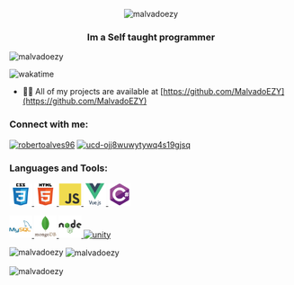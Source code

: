 <p align="center"> <img src="https://lh3.googleusercontent.com/pw/AM-JKLV6bDMHko6GgJiRSEt1Wt6LHO2oJBFJyixkoVFt7lcA4_Fo_9uxlinZfcY7xYk0Q2O1U5n4BZ4CG7p6-3H2uTt_cq_Atu8dk40GjjQ_oXwvLcjO43XH_iHRKlvkuSGyKXmh1CPv6A-5qssZuNO033gG=w850-h220-no?authuser=1" alt="malvadoezy" /> </p>

<h3 align="center">Im a Self taught programmer</h3>

<p align="left"> <img src="https://komarev.com/ghpvc/?username=malvadoezy&label=Profile%20views&color=0e75b6&style=flat" alt="malvadoezy" /> </p>
<img src="https://wakatime.com/badge/user/c8dbad0a-9f32-401b-a7f3-6b37eb0e17df.svg" alt="wakatime">

- 👨‍💻 All of my projects are available at [https://github.com/MalvadoEZY](https://github.com/MalvadoEZY)

<h3 align="left">Connect with me:</h3>
<p align="left">
<a href="https://linkedin.com/in/robertoalves96" target="blank"><img align="center" src="https://raw.githubusercontent.com/rahuldkjain/github-profile-readme-generator/master/src/images/icons/Social/linked-in-alt.svg" alt="robertoalves96" height="30" width="40" /></a>
<a href="https://www.youtube.com/c/ucd-ojj8wuwytywq4s19gjsq" target="blank"><img align="center" src="https://raw.githubusercontent.com/rahuldkjain/github-profile-readme-generator/master/src/images/icons/Social/youtube.svg" alt="ucd-ojj8wuwytywq4s19gjsq" height="30" width="40" /></a>
</p>

<h3 align="left">Languages and Tools:</h3>
<p align="left"> <a href="https://www.w3schools.com/css/" target="_blank" rel="noreferrer"> <img src="https://raw.githubusercontent.com/devicons/devicon/master/icons/css3/css3-original-wordmark.svg" alt="css3" width="40" height="40"/> </a> <a href="https://www.w3.org/html/" target="_blank" rel="noreferrer"> <img src="https://raw.githubusercontent.com/devicons/devicon/master/icons/html5/html5-original-wordmark.svg" alt="html5" width="40" height="40"/> </a> <a href="https://developer.mozilla.org/en-US/docs/Web/JavaScript" target="_blank" rel="noreferrer"> <img src="https://raw.githubusercontent.com/devicons/devicon/master/icons/javascript/javascript-original.svg" alt="javascript" width="40" height="40"/> </a> <a href="https://vuejs.org/" target="_blank" rel="noreferrer"> <img src="https://raw.githubusercontent.com/devicons/devicon/master/icons/vuejs/vuejs-original-wordmark.svg" alt="vuejs" width="40" height="40"/> </a> <a href="https://www.w3schools.com/cs/" target="_blank" rel="noreferrer"> <img src="https://raw.githubusercontent.com/devicons/devicon/master/icons/csharp/csharp-original.svg" alt="csharp" width="40" height="40"/> </a> 
  
  <a href="https://www.mysql.com/" target="_blank" rel="noreferrer"> <img src="https://raw.githubusercontent.com/devicons/devicon/master/icons/mysql/mysql-original-wordmark.svg" alt="mysql" width="40" height="40"/> </a> <a href="https://www.mongodb.com/" target="_blank" rel="noreferrer"> <img src="https://raw.githubusercontent.com/devicons/devicon/master/icons/mongodb/mongodb-original-wordmark.svg" alt="mongodb" width="40" height="40"/> </a> <a href="https://nodejs.org" target="_blank" rel="noreferrer"> <img src="https://raw.githubusercontent.com/devicons/devicon/master/icons/nodejs/nodejs-original-wordmark.svg" alt="nodejs" width="40" height="40"/> </a> <a href="https://unity.com/" target="_blank" rel="noreferrer"> <img src="https://www.vectorlogo.zone/logos/unity3d/unity3d-icon.svg" alt="unity" width="40" height="40"/> </a>  </p>

<p><img align="left" src="https://github-readme-stats.vercel.app/api/top-langs?username=malvadoezy&show_icons=true&locale=en&layout=compact" alt="malvadoezy" /></p>

<p>&nbsp;<img align="center" src="https://github-readme-stats.vercel.app/api?username=malvadoezy&show_icons=true&locale=en" alt="malvadoezy" /></p>

<p><img align="center" src="https://github-readme-streak-stats.herokuapp.com/?user=malvadoezy&" alt="malvadoezy" /></p>
